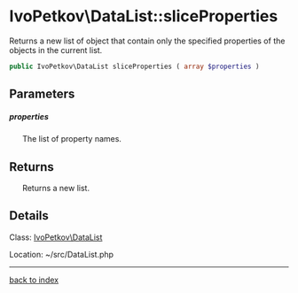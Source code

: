 # IvoPetkov\DataList::sliceProperties

Returns a new list of object that contain only the specified properties of the objects in the current list.

```php
public IvoPetkov\DataList sliceProperties ( array $properties )
```

## Parameters

##### properties

&nbsp;&nbsp;&nbsp;&nbsp;&nbsp;&nbsp;The list of property names.

## Returns

&nbsp;&nbsp;&nbsp;&nbsp;&nbsp;&nbsp;Returns a new list.

## Details

Class: [IvoPetkov\DataList](ivopetkov.datalist.class.md)

Location: ~/src/DataList.php

---

[back to index](index.md)


